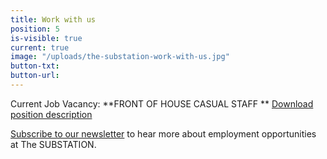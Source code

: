 ```yaml
---
title: Work with us
position: 5
is-visible: true
current: true
image: "/uploads/the-substation-work-with-us.jpg"
button-txt: 
button-url: 
---
```


Current Job Vacancy: 
**FRONT OF HOUSE CASUAL STAFF **
[Download position description ](/uploads/Casual%20PD's%202018.pdf)

[Subscribe to our newsletter](https://thesubstation.us5.list-manage.com/subscribe/post?u=21cfc09295377f72f03e377c6&id=f0c98b414b) to hear more about employment opportunities at The SUBSTATION. 

